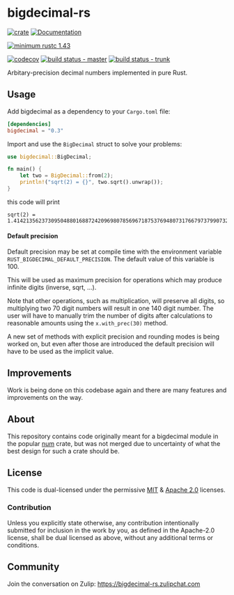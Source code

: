 # bigdecimal-rs


[![crate](https://img.shields.io/crates/v/bigdecimal.svg)](https://crates.io/crates/bigdecimal)
[![Documentation](https://docs.rs/bigdecimal/badge.svg)](https://docs.rs/bigdecimal)

[![minimum rustc 1.43](https://img.shields.io/badge/rustc-1.43+-red.svg)](https://rust-lang.github.io/rfcs/2495-min-rust-version.html)

[![codecov](https://codecov.io/gh/akubera/bigdecimal-rs/branch/feature/circleci/graph/badge.svg?token=YTwyxrxJ3S)](https://codecov.io/gh/akubera/bigdecimal-rs)
[![build status - master](https://gitlab.com/akubera/bigdecimal-rs/badges/master/pipeline.svg?ignore_skipped=true&key_text=status:master&key_width=96)](https://gitlab.com/akubera/bigdecimal-rs/-/pipelines)
[![build status - trunk](https://gitlab.com/akubera/bigdecimal-rs/badges/trunk/pipeline.svg?ignore_skipped=true&key_text=status:trunk&key_width=96)](https://gitlab.com/akubera/bigdecimal-rs/-/pipelines)



Arbitary-precision decimal numbers implemented in pure Rust.

## Usage

Add bigdecimal as a dependency to your `Cargo.toml` file:

```toml
[dependencies]
bigdecimal = "0.3"
```

Import and use the `BigDecimal` struct to solve your problems:

```rust
use bigdecimal::BigDecimal;

fn main() {
    let two = BigDecimal::from(2);
    println!("sqrt(2) = {}", two.sqrt().unwrap());
}
```

this code will print

```
sqrt(2) = 1.414213562373095048801688724209698078569671875376948073176679737990732478462107038850387534327641573
```


#### Default precision

Default precision may be set at compile time with the environment variable `RUST_BIGDECIMAL_DEFAULT_PRECISION`.
The default value of this variable is 100.

This will be used as maximum precision for operations which may produce infinite digits (inverse, sqrt, ...).

Note that other operations, such as multiplication, will preserve all digits, so multiplying two 70 digit numbers
will result in one 140 digit number.
The user will have to manually trim the number of digits after calculations to reasonable amounts using the
`x.with_prec(30)` method.

A new set of methods with explicit precision and rounding modes is being worked on, but even after those
are introduced the default precision will have to be used as the implicit value.

## Improvements

Work is being done on this codebase again and there are many features
and improvements on the way.


## About

This repository contains code originally meant for a bigdecimal module
in the popular [num](https://crates.io/crates/num) crate, but was not
merged due to uncertainty of what the best design for such a crate
should be.


## License

This code is dual-licensed under the permissive
[MIT](https://opensource.org/licenses/MIT) &
[Apache 2.0](https://opensource.org/licenses/Apache-2.0) licenses.

###  Contribution

Unless you explicitly state otherwise, any contribution intentionally
submitted for inclusion in the work by you, as defined in the
Apache-2.0 license, shall be dual licensed as above, without any
additional terms or conditions.


##  Community

Join the conversation on Zulip: https://bigdecimal-rs.zulipchat.com
